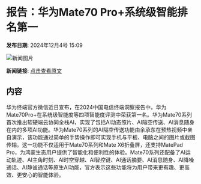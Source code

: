 # 报告：华为Mate70 Pro+系统级智能排名第一

**发布日期**: 2024年12月4号 15:09

![新闻图片](https://img1.mydrivers.com/img/20241204/s_4c9d2027b9724e4c9cc20adf8830cfe4.jpg)

**新闻链接**: [点击查看原文](https://www.aibase.com/zh/news/13693)

## 内容

华为终端官方微信近日宣布，在2024中国电信终端洞察报告中，华为Mate70Pro+在系统级智能度等四项智能度评测中荣获第一名。华为Mate70系列首次推出软硬端云协同全栈AI，实现了包括AI动态照片、AI隔空传送、AI消息随身在内的多项AI功能。华为Mate70系列的AI隔空传送功能由余承东在预热视频中亲自演示，该功能通过简单的手势操作即可实现手机与平板、电脑之间的图片或截图传输。这一功能不仅适用于Mate70系列和Mate X6折叠屏，还支持MatePad Pro，为鸿蒙生态用户提供了智能化和便利性的体验。Mate70系列还配备了AI运动轨迹、AI主角时刻、AI时空穿越、AI智控键、AI通话摘要、AI消息随身、AI降噪通话、AI静谧通话等原生AI功能，官方表示这些功能将为用户带来更有趣、更高效、更安心的智能体验。
